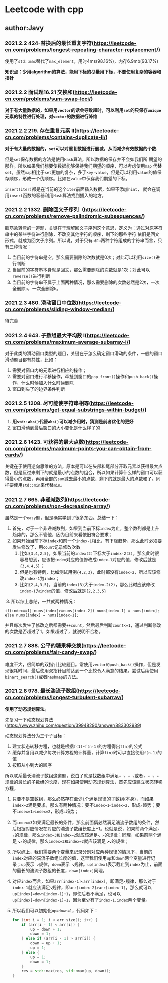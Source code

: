 # Leetcode with cpp

## author:Javy

### 2021.2.2 424-替换后的最长重复字符(https://leetcode-cn.com/problems/longest-repeating-character-replacement/)

使用了`std::max`替代了`max_element`，用时4ms(98.16%)，内存6.9mb(93.17%)

**知识点：少用algorithm的算法，能用下标的尽量用下标，不要使用复杂的容器和指针**

### 2021.2.2 面试题16.21 交换和(https://leetcode-cn.com/problems/sum-swap-lcci/)

**对于有大量数据的，如果用`vector`的话会导致超时，可以利用`set`的只保存`unique` 元素的特性进行处理，对`vector`的数据进行降维**

### 2021.2.2 219. 存在重复元素 II(https://leetcode-cn.com/problems/contains-duplicate-ii/)

**对于有大量的数据的，`set`可以对重复数据进行删减，从而减少有效数据的个数.**

但是`set`保存数据的方法是使用`Hash`算法，所以数据的保存并不会如我们所 期望的那样。所以如果我们想要使数据能够保持我们期望的顺序，可以考虑使用`map` 代替`set`，虽然`map`相比于`set`更加的复杂，多了`key-value`，但是可以利用`value`的值保存顺序，形成一个伪顺序。比如在`value`中保存我们期望的下标。

`insert(iter)`都是在当前的这个`iter`前面插入数据，如果不添加`hint`， 就会在调用`insert`函数的容器利用`Hash`算法找到插入的地方。

### 2021.2.2 1332. 删除回文子序列（https://leetcode-cn.com/problems/remove-palindromic-subsequences/)

脑筋急转弯的一道题，关键在于理解回文子序列这个意思，定义为：通过对原字符串中的某些字符进行删除，不改变其他字符的顺序，剩下的那些字符 依旧是回文形式，就成为回文子序列。所以说，对于只有`a和b`两种字符组成的字符串而言，只有三种情况：

1. 当目前的字符串是空，那么需要删除的次数就是0次；对此可以利用`size()`进行判断
2. 当目前的字符串本身就是回文，那么需要删除的次数就是1次；对此可以`reverse()`进行判断
3. 当目前的字符串不属于上面两种情况，那么需要删除的次数必然是2次，一次全删除`a`，一次全删除`b`。

### 2021.2.3 480. 滑动窗口中位数(https://leetcode-cn.com/problems/sliding-window-median/)

待完善

### 2021.2.4 643. 子数组最大平均数 I(https://leetcode-cn.com/problems/maximum-average-subarray-i/)

对于此类的滑动窗口类型的题目，关键在于怎么确定窗口滑动的条件，一般的窗口滑动题目都有共性，比如：

1. 需要对窗口内的元素进行相应的操作；
2. 需要对窗口进行平移操作，牵扯到窗口的`pop_front()`操作和`push_back()`操作，什么时候加入什么时候删除
3. 窗口到头了的边界条件判断

### 2021.2.5 1208. 尽可能使字符串相等(https://leetcode-cn.com/problems/get-equal-substrings-within-budget/)

1. **用`std::abs()`代替`abs()`可以减少用时，猜测是前者优化的更好**
2. 窗口滑动到最后窗口的大小变化是什么样子的

### 2021.2.6 1423. 可获得的最大点数(https://leetcode-cn.com/problems/maximum-points-you-can-obtain-from-cards/)

关键在于使用逆向思维的方法，原本是可以在头部和尾部分开取元素以获得最大点数，但是反过来剩下的就是最小的点数的组合，所以如果计算什么样的窗口可以获得最小的点数，再用全部的`sum`减去最小的点数，剩下的就是最大的点数和了。同样要使用`std::min`来代替`min`。

### 2021.2.7 665. 非递减数列(https://leetcode-cn.com/problems/non-decreasing-array/)

虽然是一个`easy`题，但是确实学到了很多东西。总结一下：

1. 首先，对于一个非递减数列，如果到当前下标`index`为止，整个数列都是上升趋势的，那么不管他，因为目前来看依旧符合要求；
2. 如果开始当前下标`index`和前一个`index-1`相比，有下降趋势，那么此时必须要发生修改了，用`count`记录修改次数
   1. 比如`{3,4,2,5}`，如果当前的`index(2)`下标大于`index-2(3)`，那么此时很容易想到，应该把`index`对应的值修改成`index-1`对应的值，修改后就是`{3,4,4,5}`；
   2. 但是也有特例，比如测试用例`{4,2,3}`，此时都没有`index-2`，所以应该修改`index-1`为`index`；
   3. 比如`{2,4,3,5}`，当前的`index(3)`大于`index-2(2)`，那么此时应该修改`index-1`为`index`的值，修改后就是`{2,2,3,5}`

​	3. 所以综上总结，一共就两种情况：

```
if(index==1||nums[index]>=nums[index-2]) nums[index-1] = nums[index];
else nums[index] = nums[index-1];
```

并且每次发生了修改之后都需要`++count`，然后最后判断`count<=1`，通过判断修改的次数是否超过了1，如果超过了，就说明不合格。

### 2021.2.7 888. 公平的糖果棒交换(https://leetcode-cn.com/problems/fair-candy-swap/)

难度不大，很简单的双指针比较题目。常使用`vector的push_back()`操作，但是发现很耗时间，最后使用双指针目前达到一个比较令人满意的结果。尝试后续使用`binart_search()`或者`hashmap`的方法。

### 2021.2.8 978. 最长湍流子数组(https://leetcode-cn.com/problems/longest-turbulent-subarray/)

**使用了动态规划算法。**

先复习一下动态规划算法(https://www.zhihu.com/question/39948290/answer/883302989)

动态规划算法分为三个子目标：

1. 建立状态转移方程，也就是根据`f(1)~f(n-1)`的方程得出`f(n)`的公式
2. 缓存并复用以减少每次计算方程的计算量，计算`f(n)`时可以直接使用`f(n-1)`的值
3. 按照从小到大的顺序

所以联系最长湍流子数组这道题，说白了就是找数组中满足`↗ ↘ ↗ ↘`或者`↘ ↗ ↘ ↗`规律的最长的子数组的长度，现在如果使用动态规划算法，首先应该建立状态转移方程。

1. 只要不是空数组，那么必然存在至少`1`个满足规律的子数组(本身)，而如果`index=2`满足要求，那么有两种情况：要不`index=1<index=2`，形成`↗`趋势；要不`index=1>index=2`，形成`↘`趋势；

2. 而`index=3`如果满足最长的条件，那么前面俩必然满足湍流子数组的条件，然后根据对应情况在对应的湍流子数组长度上+1。也就是说，如果前两个满足`↗ ↘`的规律，那么`index=3和index=2`就应该满足`↘ ↗`的规律；同理，如果前两个满足 `↘↗`的规律，那么`index=3和index=2`就应该满足 `↗↘`的规律；

3. 所以综上，我们需要两个变量来记录分别对应两种规律的情况下，当前的`index`对应的湍流子数组长度的值，这里我们使用`up`和`down`两个变量进行记录；`up`表示` ↗`规律，`down`表示` ↘`规律。`up[index]`表示截止到`index`为止，前面的最长的湍流子数组的长度，`down[index]`同理。

4. 对应`index`而言，如果`arr[index-1]<arr[index]`，即满足`↗`规律，那么对于`index-1`就应该满足`↘`规律，即`arr[index-2]>arr[index-1]`，那么就可以`up[index]=down[index-1]+1`，即使后者不满足，也可以`up[index]=down[index-1]+1`，因为至少有了`index-1,index`两个变量。

5. 所以我们可以初始化`up=down=1`，代码如下：

   ```c++
   for (int i = 1; i < arr.size(); i++) {
       if (arr[i - 1] < arr[i]) {
           up = down + 1;
           down = 1;
       } else if (arr[i - 1] > arr[i]) {
           down = up + 1;
           up = 1;
       } else {
           up = 1;
           down = 1;
       }
       res = std::max(res, std::max(up, down));
   }
   ```

